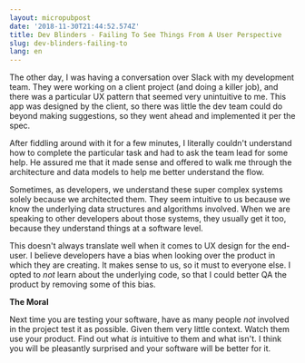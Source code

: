 ```yaml
---
layout: micropubpost
date: '2018-11-30T21:44:52.574Z'
title: Dev Blinders - Failing To See Things From A User Perspective
slug: dev-blinders-failing-to
lang: en
---
```

The other day, I was having a conversation over Slack with my development team. They were working on a client project (and doing a killer job), and there was a particular UX pattern that seemed very unintuitive to me.  This app was designed by the client, so there was little the dev team could do beyond making suggestions, so they went ahead and implemented it per the spec.

After fiddling around with it for a few minutes, I literally couldn&#39;t understand how to complete the particular task and had to ask the team lead for some help.  He assured me that it made sense and offered to walk me through the architecture and data models to help me better understand the flow.

Sometimes, as developers, we understand these super complex systems solely because we architected them. They seem intuitive to us because we know the underlying data structures and algorithms involved.  When we are speaking to other developers about those systems, they usually get it too, because they understand things at a software level.

This doesn&#39;t always translate well when it comes to UX design for the end-user.  I believe developers have a bias when looking over the product in which they are creating.  It makes sense to us, so it must to everyone else. I opted to _not_ learn about the underlying code, so that I could better QA the product by removing some of this bias.

**The Moral**

Next time you are testing your software, have as many people _not_ involved in the project test it as possible. Given them very little context. Watch them use your product. Find out what _is_ intuitive to them and what isn&#39;t.  I think you will be pleasantly surprised and your software will be better for it. 



